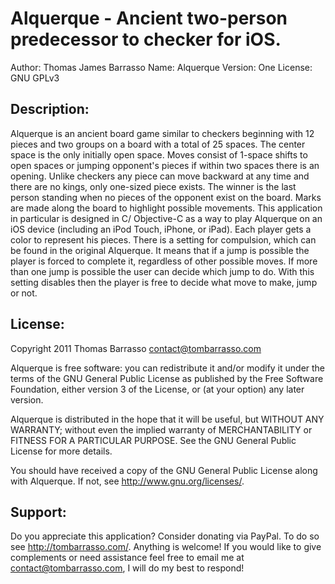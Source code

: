 Alquerque - Ancient two-person predecessor to checker for iOS.
=============

Author: Thomas James Barrasso
Name: Alquerque
Version: One
License: GNU GPLv3

Description:
-------

Alquerque is an ancient board game similar to checkers beginning with 12 pieces and two groups on a board with a total of 25 spaces. The center space is the only initially open space. Moves consist of 1-space shifts to open spaces or jumping opponent's pieces if within two spaces there is an opening. Unlike checkers any piece can move backward at any time and there are no kings, only one-sized piece exists. The winner is the last person standing when no pieces of the opponent exist on the board. Marks are made along the board to highlight possible movements.
This application in particular is designed in C/ Objective-C as a way to play Alquerque on an iOS device (including an iPod Touch, iPhone, or iPad). Each player gets a color to represent his pieces. There is a setting for compulsion, which can be found in the original Alquerque. It means that if a jump is possible the player is forced to complete it, regardless of other possible moves. If more than one jump is possible the user can decide which jump to do. With this setting disables then the player is free to decide what move to make, jump or not.

License:
-------

  Copyright 2011 Thomas Barrasso <contact@tombarrasso.com>

  Alquerque is free software: you can redistribute it and/or modify
  it under the terms of the GNU General Public License as published by
  the Free Software Foundation, either version 3 of the License, or
  (at your option) any later version.

  Alquerque is distributed in the hope that it will be useful,
  but WITHOUT ANY WARRANTY; without even the implied warranty of
  MERCHANTABILITY or FITNESS FOR A PARTICULAR PURPOSE. See the
  GNU General Public License for more details.

  You should have received a copy of the GNU General Public License
  along with Alquerque. If not, see <http://www.gnu.org/licenses/>.

Support:
-------

Do you appreciate this application? Consider donating via PayPal. To do so see http://tombarrasso.com/. Anything is welcome! If you would like to give complements or need assistance feel free to email me at contact@tombarrasso.com, I will do my best to respond!
